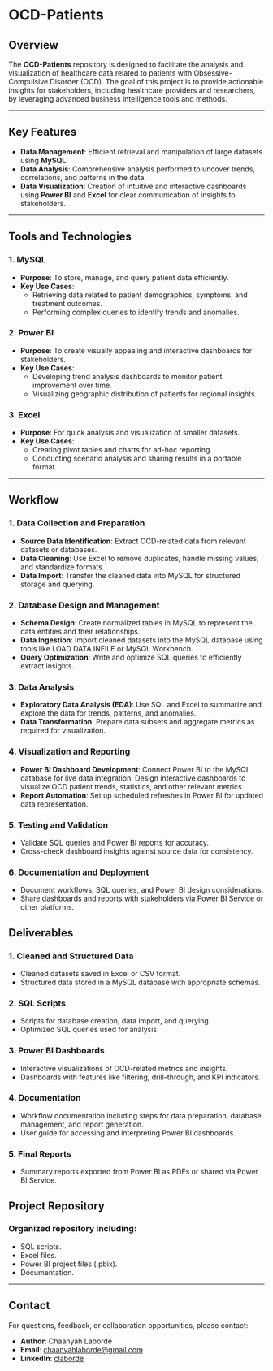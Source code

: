 # OCD-Patients

## Overview
The **OCD-Patients** repository is designed to facilitate the analysis and visualization of healthcare data related to patients with Obsessive-Compulsive Disorder (OCD). The goal of this project is to provide actionable insights for stakeholders, including healthcare providers and researchers, by leveraging advanced business intelligence tools and methods.

---

## Key Features
- **Data Management**: Efficient retrieval and manipulation of large datasets using **MySQL**.
- **Data Analysis**: Comprehensive analysis performed to uncover trends, correlations, and patterns in the data.
- **Data Visualization**: Creation of intuitive and interactive dashboards using **Power BI** and **Excel** for clear communication of insights to stakeholders.

---

## Tools and Technologies

### 1. MySQL
- **Purpose**: To store, manage, and query patient data efficiently.
- **Key Use Cases**:
  - Retrieving data related to patient demographics, symptoms, and treatment outcomes.
  - Performing complex queries to identify trends and anomalies.

### 2. Power BI
- **Purpose**: To create visually appealing and interactive dashboards for stakeholders.
- **Key Use Cases**:
  - Developing trend analysis dashboards to monitor patient improvement over time.
  - Visualizing geographic distribution of patients for regional insights.

### 3. Excel
- **Purpose**: For quick analysis and visualization of smaller datasets.
- **Key Use Cases**:
  - Creating pivot tables and charts for ad-hoc reporting.
  - Conducting scenario analysis and sharing results in a portable format.

---

## Workflow

### 1. Data Collection and Preparation
  - **Source Data Identification**: Extract OCD-related data from relevant datasets or databases.
  - **Data Cleaning**: Use Excel to remove duplicates, handle missing values, and standardize formats.
  - **Data Import**: Transfer the cleaned data into MySQL for structured storage and querying.

### 2. Database Design and Management

- **Schema Design**: Create normalized tables in MySQL to represent the data entities and their relationships.
- **Data Ingestion**: Import cleaned datasets into the MySQL database using tools like LOAD DATA INFILE or MySQL Workbench.
- **Query Optimization**: Write and optimize SQL queries to efficiently extract insights.

### 3. Data Analysis

- **Exploratory Data Analysis (EDA)**: Use SQL and Excel to summarize and explore the data for trends, patterns, and anomalies.
- **Data Transformation**: Prepare data subsets and aggregate metrics as required for visualization.

### 4. Visualization and Reporting

- **Power BI Dashboard Development**: Connect Power BI to the MySQL database for live data integration. Design interactive dashboards to visualize OCD patient trends, statistics, and other relevant metrics.
- **Report Automation**: Set up scheduled refreshes in Power BI for updated data representation.

### 5. Testing and Validation
- Validate SQL queries and Power BI reports for accuracy.
- Cross-check dashboard insights against source data for consistency.

### 6. Documentation and Deployment
- Document workflows, SQL queries, and Power BI design considerations.
- Share dashboards and reports with stakeholders via Power BI Service or other platforms.


## Deliverables
### 1. Cleaned and Structured Data
- Cleaned datasets saved in Excel or CSV format.
- Structured data stored in a MySQL database with appropriate schemas.

### 2. SQL Scripts
- Scripts for database creation, data import, and querying.
- Optimized SQL queries used for analysis.

### 3. Power BI Dashboards

- Interactive visualizations of OCD-related metrics and insights.
- Dashboards with features like filtering, drill-through, and KPI indicators.

### 4. Documentation

- Workflow documentation including steps for data preparation, database management, and report generation.
- User guide for accessing and interpreting Power BI dashboards.

### 5. Final Reports

- Summary reports exported from Power BI as PDFs or shared via Power BI Service.

## Project Repository

### Organized repository including:
- SQL scripts.
- Excel files.
- Power BI project files (.pbix).
- Documentation.


---

## Contact
For questions, feedback, or collaboration opportunities, please contact:
- **Author**: Chaanyah Laborde
- **Email**: chaanyahlaborde@gmail.com
- **LinkedIn**: [claborde](https://www.linkedin.com/in/claborde/)

